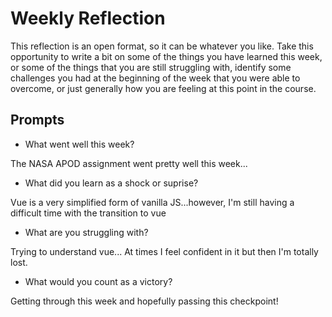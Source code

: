 # Weekly Reflection
This reflection is an open format, so it can be whatever you like. Take this opportunity to write a bit on some of the things you have learned this week, or some of the things that you are still struggling with, identify some challenges you had at the beginning of the week that you were able to overcome, or just generally how you are feeling at this point in the course.

## Prompts
- What went well this week?

The NASA APOD assignment went pretty well this week... 

- What did you learn as a shock or suprise?

Vue is a very simplified form of vanilla JS...however, I'm still having a difficult time with the transition to vue


- What are you struggling with?

Trying to understand vue... At times I feel confident in it but then I'm totally lost.

- What would you count as a victory?


Getting through this week and hopefully passing this checkpoint!